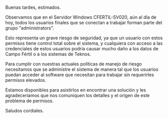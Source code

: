 Buenas tardes, estimados. 

Observamos que en el Servidor Windows CFERTIL-SV020, aún al día de hoy, todos los usuarios finales que se conectan a trabajar forman parte del grupo "administrators".

Esto representa un grave riesgo de seguridad, ya que un usuario con estos permisos tiene control total sobre el sistema, y cualquiera con acceso a las credenciales de estos usuarios podría causar mucho daño a los datos de Campo Fértil o a los sistemas de Teknos.

Para cumplir con nuestras actuales políticas de manejo de riesgo necesitamos que se administre el sistema de manera tal que los usuarios puedan acceder al software que necesitan para trabajar sin requerirles permisos elevados. 

Estamos disponibles para asistirlos en encontrar una solución y les agradeceríamos que nos comuniquen los detalles y el origen de este problema de permisos.

Saludos cordiales.